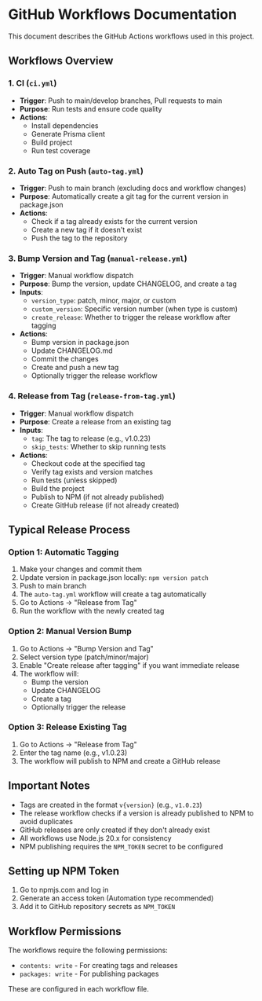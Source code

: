 # GitHub Workflows Documentation

This document describes the GitHub Actions workflows used in this project.

## Workflows Overview

### 1. CI (`ci.yml`)
- **Trigger**: Push to main/develop branches, Pull requests to main
- **Purpose**: Run tests and ensure code quality
- **Actions**: 
  - Install dependencies
  - Generate Prisma client
  - Build project
  - Run test coverage

### 2. Auto Tag on Push (`auto-tag.yml`)
- **Trigger**: Push to main branch (excluding docs and workflow changes)
- **Purpose**: Automatically create a git tag for the current version in package.json
- **Actions**:
  - Check if a tag already exists for the current version
  - Create a new tag if it doesn't exist
  - Push the tag to the repository

### 3. Bump Version and Tag (`manual-release.yml`)
- **Trigger**: Manual workflow dispatch
- **Purpose**: Bump the version, update CHANGELOG, and create a tag
- **Inputs**:
  - `version_type`: patch, minor, major, or custom
  - `custom_version`: Specific version number (when type is custom)
  - `create_release`: Whether to trigger the release workflow after tagging
- **Actions**:
  - Bump version in package.json
  - Update CHANGELOG.md
  - Commit the changes
  - Create and push a new tag
  - Optionally trigger the release workflow

### 4. Release from Tag (`release-from-tag.yml`)
- **Trigger**: Manual workflow dispatch
- **Purpose**: Create a release from an existing tag
- **Inputs**:
  - `tag`: The tag to release (e.g., v1.0.23)
  - `skip_tests`: Whether to skip running tests
- **Actions**:
  - Checkout code at the specified tag
  - Verify tag exists and version matches
  - Run tests (unless skipped)
  - Build the project
  - Publish to NPM (if not already published)
  - Create GitHub release (if not already created)

## Typical Release Process

### Option 1: Automatic Tagging
1. Make your changes and commit them
2. Update version in package.json locally: `npm version patch`
3. Push to main branch
4. The `auto-tag.yml` workflow will create a tag automatically
5. Go to Actions → "Release from Tag"
6. Run the workflow with the newly created tag

### Option 2: Manual Version Bump
1. Go to Actions → "Bump Version and Tag"
2. Select version type (patch/minor/major)
3. Enable "Create release after tagging" if you want immediate release
4. The workflow will:
   - Bump the version
   - Update CHANGELOG
   - Create a tag
   - Optionally trigger the release

### Option 3: Release Existing Tag
1. Go to Actions → "Release from Tag"
2. Enter the tag name (e.g., v1.0.23)
3. The workflow will publish to NPM and create a GitHub release

## Important Notes

- Tags are created in the format `v{version}` (e.g., `v1.0.23`)
- The release workflow checks if a version is already published to NPM to avoid duplicates
- GitHub releases are only created if they don't already exist
- All workflows use Node.js 20.x for consistency
- NPM publishing requires the `NPM_TOKEN` secret to be configured

## Setting up NPM Token

1. Go to npmjs.com and log in
2. Generate an access token (Automation type recommended)
3. Add it to GitHub repository secrets as `NPM_TOKEN`

## Workflow Permissions

The workflows require the following permissions:
- `contents: write` - For creating tags and releases
- `packages: write` - For publishing packages

These are configured in each workflow file.